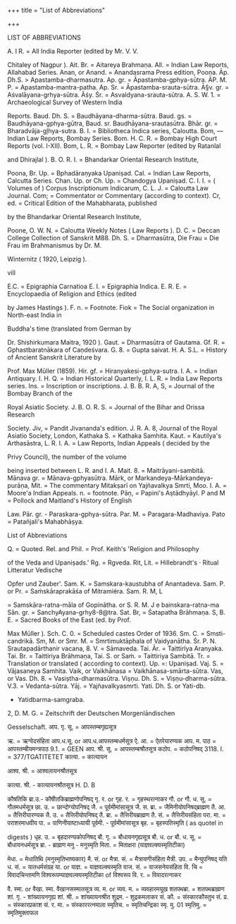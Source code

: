 +++
title = "List of Abbreviations"

+++

LIST OF ABBREVIATIONS 

A. I R. = All India Reporter (edited by Mr. V. V. 

Chitaley of Nagpur ). Ait. Br. = Aitareya Brahmaṇa. All. = Indian Law Reports, Allahabad Series. Anan, or Anand. = Anandasrama Press edition, Poona. Āp. Dh.S. > Apastamba-dharmasutra. Ap. gr. = Āpastamba-gphya-sūtra. ĀP. M. P. = Apastamba-mantra-patha. Ap. Sr. = Āpastamba-srauta-sūtra. Ā§v. gr. = Aśvalāyana-grhya-sūtra. Āśy. Śr. = Asvaldyana-srauta-sūtra. A. S. W. 1. = Archaeological Survey of Western India 

Reports. Baud. Dh. S. = Baudhāyana-dharma-sūtra. Baud. gs. = Baudhāyana-gphya-gūtra, Baud. sr. Baudhāyana-srautasūtra. Bhār. gr. = Bharadvāja-gļhya-sutra. B. I. = Bibliotheca Indica series, Caloutta. Bom, — Indian Law Reports, Bombay Series. Bom. H. C. R. = Bombay High Court Reports (vol. I-XII). Bom, L. R. = Bombay Law Reporter (edited by Ratanlal 

and Dhirajlal ). B. O. R. I. = Bhandarkar Oriental Research Institute, 

Poona, Br. Up. = Bphadāraṇyaka Upaniṣad. Cal. = Indian Law Reports, Calcutta Series. Chan. Up. or Ch. Up. = Chandogya Upaniṣad. C. I. I. = ( Volumes of ) Corpus Inscriptionum Indicarum, C. L. J. = Caloutta Law Journal. Com; = Commentator or Commentary (according to context). Cr, ed. = Critical Edition of the Mahabharata, published 

by the Bhandarkar Oriental Research Institute, 

Poone, O. W. N. = Caloutta Weekly Notes ( Law Reports ). D. C. = Deccan College Collection of Sanskrit M88. Dh. S. = Dharmasūtra, Die Frau = Die Frau im Brahmanismus by Dr. M. 

Winternitz ( 1920, Leipzig ). 

vill 



E.C. = Epigraphia Carnatioa E. I. = Epigraphia Indica. E. R. E. = Encyclopaedia of Religion and Ethics (edited 

by James Hastings ). F. n. = Footnote. Fiok = The Social organization in North-east India in 

Buddha's time (translated from German by 

Dr. Shishirkumara Maitra, 1920 ). Gaut. = Dharmasūtra of Gautama. Gf. R. = Gphastbaratnākara of Caṇdeśvara. G. 8. = Gupta saivat. H. A. S.L. = History of Ancient Sanskrit Literature by 

Prof. Max Mūller (1859). Hir. gf. = Hiranyakesi-gphya-sutra. I. A. = Indian Antiquary. I. H. Q. = Indian Historical Quarterly, I. L. R. = India Law Reports series. Ins. = Inscription or inscriptions. J. B. B. R. A, S, = Journal of the Bombay Branch of the 

Royal Asiatic Society. J. B. O. R. S. = Journal of the Bihar and Orissa Research 

Society. Jiv, = Pandit Jivananda's edition. J. R. A. 8, Journal of the Royal Asiatio Society, London, Kathaka S. = Kathaka Samhita. Kaut. = Kautilya's Arthasāstra, L. R. I. A. = Law Reports, Indian Appeals ( decided by the 

Privy Council), the number of the volume 

being inserted between L. R. and I. A. Mait. 8. = Maitrāyani-sambitā. Mānava gr. = Mānava-gphyasūtra. Mārk, or Markandeya-Mārkandeya-purāṇa, Mit. = The commentary Mitakṣarī on Yajñavalkya Smrti, Moo. I. A. = Moore'a Indian Appeals. n. = footnote. Pāṇ, = Papini's Aṣtādhyāyl. P and M = Pollock and Maitland's History of English 

Law. Pār. gr. - Paraskara-gphya-sūtra. Par. M. = Paragara-Madhaviya. Pato = Patañjali's Mahabhāṣya. 

List of Abbreviations 

Q. = Quoted. Rel. and Phil. = Prof. Keith's 'Religion and Philosophy 

of the Veda and Upaniṣads.' Rg. = Rgveda. Rit, Lit. = Hillebrandt's · Ritual Litteratur Vedische 

Opfer und Zauber'. Sam. K. = Samskara-kaustubha of Anantadeva. Sam. P. or Pr. = Saṁskāraprakāśa of Mitramiéra. Sam. R. M, L 

= Samskāra-ratna-māla of Gopinātha. or S. R. M. J e bainskara-ratna-ma Sān. gr. = SanchyAyana-grhy8-8@tra. Sat. Br, = Śatapatha Brāhmaṇa. S, B. E. = Sacred Books of the East (ed. by Prof. 

Max Mūller ). Sch. C. 0. = Scheduled castes Order of 1936. Sm. C. = Smsti-candrikā. Sm, M. or Smr. M. = Smrtimuktāphala of Vaidyanātha. Śr. P. N. Srautapadārthanir vacana, 8. V. = Sāmaveda. Tai. Ār. = Taittirlya Aranyaka. Tai. Br. = Taittiriya Brāhmaṇa, Tai. S. or Saṁ. = Taittiriya Sambitā. Tr. = Translation or translated ( according to context). Up. =: Upaniṣad. Vaj. S. = Vājasaneya Samhita. Vaik, or Vaikhānasa = Vaikhānasa-smārta-sūtra. Vas, or Vas. Dh. 8. = Vasiṣtha-dharmasūtra. Viṣṇu. Dh. S. = Viṣṇu-dharma-sūtra. V.3. = Vedanta-sūtra. Yāj. = Yajñavalkyasmrti. Yati. Dh. S. or Yati-db. 

* Yatidbarma-samgraba. 

2, D. M. G. = Zeitschrift der Deutschen Morgenlāndischen 

Gesselschaft. आप. गृ. सू. = आपस्तम्बगृह्यसूत्र 

ऋ. = ऋग्वेदसंहिता आप.ध.सू. or आप.ध.आपस्तम्बधर्मसूत्र ऐ. आ. = ऐतरेयारण्यक आप. म. पाठ = आपस्तम्बीयमन्त्रपाठ 9.1. = GEEN आप. श्री. सू. = आपस्तम्बश्रौतसूत्र कठोप. = कठोपनिषद् 3118. I. = 377/TGATITETET कात्या. = कात्यायन 

आश्व. श्री. = आश्वलायनश्रौतसूत्र 

कात्या. श्री. - कात्यायनश्रौतसूत्र H. D. B 



कौषतिकि ब्रा.उ.- कौषीतकिब्राह्मणोपनिषद् गृ. र. or गृह. र. = गृहस्थरत्नाकर गौ. or गौ. ध. सू. = गौतमधर्मसूत्र छा. उ. = छान्दोग्योपनिषद् जै. = पूर्वमीमांसासूत्र जै. स. ब्रा. = जैमिनीयोपनिषद्ब्राह्मण तै. आ. = तैत्तिरीयारण्यक तै. उ. = तैत्तिरीयोपनिषद् तै. ब्रा. = तैत्तिरीयब्राह्मण तै. सं. = तैत्तिरीयसंहिता परा. मा. = पराशरमाधवीय पा. = पाणिनीयाष्टाध्यायी पूर्वमी. - पूर्वमीमांसासूत्र बृह. = बृहस्पतिस्मृति ( as quotel in 

digests ) धृह. उ. = बृहदारण्यकोपनिषद् बौ. गृ. = बौधायनगृह्यसूत्र बौ. ध. or बौ. ध. सू. = बौधायनधर्मसूत्र ब्रा. - ब्राह्मण मनु - मनुस्मृति मिता. = मिताक्षरा (याज्ञवल्क्यस्मृतिटीका) 

मेधा. = मेधातिथि (मनुस्मृतिभाष्यकार) मै. सं. or मैत्रा. सं. = मैत्रायणीसंहिता मैत्री. उप. = मैन्युपनिषद् यति ध. सं. = यातधर्मसंग्रह या. or याज्ञ. = याज्ञवल्क्यस्मृति वाज. सं. = वाजसनेयसंहिता वि. चि = विवादचिन्तामणि विश्वरूपम्याज्ञवल्क्यस्मृतिटीका of विश्वरूप वि. र. = विवादरत्नाकर 

वै. स्मा. or वैखा. स्मा. वैखानसस्मातसूत्र व्य. म. or व्यव. म. = व्यवहारमयूख शतपथब्रा. = शतपथब्राह्मण शां. गृ. - शांख्यायनगृह्य शां. श्री. = शांख्यायनश्रीत शुद्रम. - शुद्रकमलाकर सं. कौ. = संस्कारकौस्तुभ सं. प्र. = संस्कारप्रकाश सं. र. मा. = संस्काररत्नमाला स्मृतिच. = स्मृतिचन्द्रिका स्मृ. मु. 01 स्मृतिमु. = स्मृतिमुक्ताफल 

